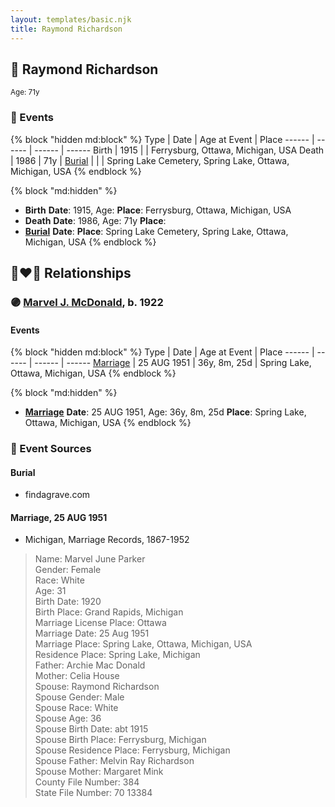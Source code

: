 ```yaml
---
layout: templates/basic.njk
title: Raymond Richardson
---
```

## 🔵 Raymond Richardson
<small>Age: 71y</small>


### 📆 Events

{% block "hidden md:block" %}
Type | Date | Age at Event | Place
------ | ------ | ------ | ------
Birth | 1915 |  | Ferrysburg, Ottawa, Michigan, USA
Death | 1986 | 71y |
[Burial](#event-event-4) |  |  | Spring Lake Cemetery, Spring Lake, Ottawa, Michigan, USA
{% endblock %}

{% block "md:hidden" %}
- **Birth**
**Date**: 1915, Age:
**Place**: Ferrysburg, Ottawa, Michigan, USA
- **Death**
**Date**: 1986, Age: 71y
**Place**:
- **[Burial](#event-event-4)**
**Date**:
**Place**: Spring Lake Cemetery, Spring Lake, Ottawa, Michigan, USA
{% endblock %}

## 👩‍❤️‍👨 Relationships

### 🟣 [Marvel J. McDonald](/people/1/1324224), b. 1922

#### Events

{% block "hidden md:block" %}
Type | Date | Age at Event | Place
------ | ------ | ------ | ------
[Marriage](#event-family-0-event-0) | 25 AUG 1951 | 36y, 8m, 25d | Spring Lake, Ottawa, Michigan, USA
{% endblock %}

{% block "md:hidden" %}
- **[Marriage](#event-family-0-event-0)**
**Date**: 25 AUG 1951, Age: 36y, 8m, 25d
**Place**: Spring Lake, Ottawa, Michigan, USA
{% endblock %}

### 📰 Event Sources

#### <a id="event-event-4"></a> Burial
* findagrave.com

#### <a id="event-family-0-event-0"></a> Marriage, 25 AUG 1951
* Michigan, Marriage Records, 1867-1952
>   
  > Name: Marvel June Parker  
  > Gender: Female  
  > Race: White  
  > Age: 31  
  > Birth Date: 1920  
  > Birth Place: Grand Rapids, Michigan  
  > Marriage License Place: Ottawa  
  > Marriage Date: 25 Aug 1951  
  > Marriage Place: Spring Lake, Ottawa, Michigan, USA  
  > Residence Place: Spring Lake, Michigan  
  > Father: Archie Mac Donald  
  > Mother: Celia House  
  > Spouse: Raymond Richardson  
  > Spouse Gender: Male  
  > Spouse Race: White  
  > Spouse Age: 36  
  > Spouse Birth Date: abt 1915  
  > Spouse Birth Place: Ferrysburg, Michigan  
  > Spouse Residence Place: Ferrysburg, Michigan  
  > Spouse Father: Melvin Ray Richardson  
  > Spouse Mother: Margaret Mink  
  > County File Number: 384  
  > State File Number: 70 13384  
  >
